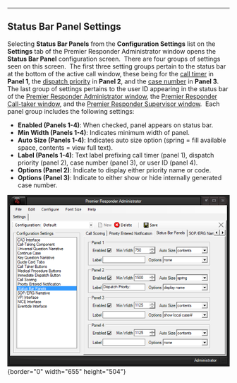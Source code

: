   -------------------------------
  **Status Bar Panel Settings**
  -------------------------------

Selecting **Status Bar Panels** from the **Configuration Settings** list
on the **Settings** tab of the Premier Responder Administrator window
opens the **Status Bar Panel** configuration screen.  There are four
groups of settings seen on this screen.  The first three setting groups
pertain to the status bar at the bottom of the active call window, these
being for the [call timer](All%20Caller%20Questions.htm) in **Panel 1**,
the [dispatch priority](Priorities.htm) in **Panel 2**, and the [case
number](All%20Caller%20Questions.htm) in **Panel 3**.  The last group of
settings pertains to the user ID appearing in the status bar of the
[Premier Responder Administrator
window](911Adviser%20Administrator.htm), the [Premier Responder
Call-taker window](911Adviser%20Call-Taker.htm), and the [Premier
Responder Supervisor window](911Adviser%20Supervisor.htm).  Each panel
group includes the following settings:

-   **Enabled (Panels 1-4)**: When checked, panel appears on status bar.
-   **Min Width (Panels 1-4)**: Indicates minimum width of panel.
-   **Auto Size (Panels 1-4)**: Indicates auto size option (spring =
    fill available space, contents = view full text).
-   **Label (Panels 1-4)**: Text label prefixing call timer (panel 1),
    dispatch priority (panel 2), case number (panel 3), or user ID
    (panel 4).
-   **Options (Panel 2)**: Indicate to display either priority name or
    code.
-   **Options (Panel 3)**: Indicate to either show or hide internally
    generated case number.

![](Status%20Bar%20Panel%20Settings_files/image001.png){border="0"
width="655" height="504"}

